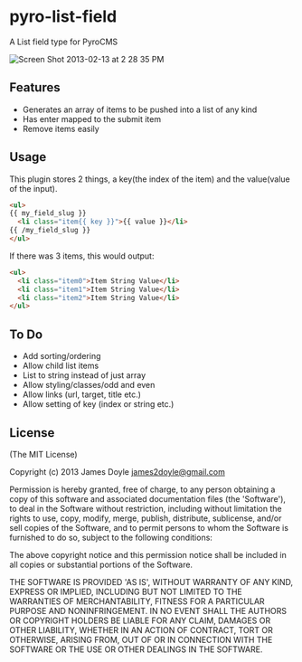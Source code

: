 pyro-list-field
===============

A List field type for PyroCMS

![Screen Shot 2013-02-13 at 2 28 35 PM](https://f.cloud.github.com/assets/1425304/154199/ad9fa5f4-7613-11e2-8cdc-72507b9b28d1.png)

Features
--------

* Generates an array of items to be pushed into a list of any kind
* Has enter mapped to the submit item
* Remove items easily

Usage
-----

This plugin stores 2 things, a key(the index of the item) and the value(value of the input).

``` html
<ul>
{{ my_field_slug }}
  <li class="item{{ key }}">{{ value }}</li>
{{ /my_field_slug }}
</ul>
```

If there was 3 items, this would output:

``` html
<ul>
  <li class="item0">Item String Value</li>
  <li class="item1">Item String Value</li>
  <li class="item2">Item String Value</li>
</ul>
```

To Do
-----

* Add sorting/ordering
* Allow child list items
* List to string instead of just array
* Allow styling/classes/odd and even
* Allow links (url, target, title etc.)
* Allow setting of key (index or string etc.)

License
-------

(The MIT License)

Copyright (c) 2013 James Doyle <james2doyle@gmail.com>

Permission is hereby granted, free of charge, to any person obtaining
a copy of this software and associated documentation files (the
'Software'), to deal in the Software without restriction, including
without limitation the rights to use, copy, modify, merge, publish,
distribute, sublicense, and/or sell copies of the Software, and to
permit persons to whom the Software is furnished to do so, subject to
the following conditions:

The above copyright notice and this permission notice shall be
included in all copies or substantial portions of the Software.

THE SOFTWARE IS PROVIDED 'AS IS', WITHOUT WARRANTY OF ANY KIND,
EXPRESS OR IMPLIED, INCLUDING BUT NOT LIMITED TO THE WARRANTIES OF
MERCHANTABILITY, FITNESS FOR A PARTICULAR PURPOSE AND NONINFRINGEMENT.
IN NO EVENT SHALL THE AUTHORS OR COPYRIGHT HOLDERS BE LIABLE FOR ANY
CLAIM, DAMAGES OR OTHER LIABILITY, WHETHER IN AN ACTION OF CONTRACT,
TORT OR OTHERWISE, ARISING FROM, OUT OF OR IN CONNECTION WITH THE
SOFTWARE OR THE USE OR OTHER DEALINGS IN THE SOFTWARE.